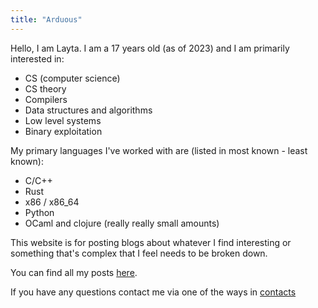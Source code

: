 ```yaml
---
title: "Arduous"
---
```


Hello, I am Layta. I am a 17 years old (as of 2023) and I am primarily interested in:
  * CS (computer science)
  * CS theory
  * Compilers
  * Data structures and algorithms
  * Low level systems
  * Binary exploitation

My primary languages I've worked with are (listed in most known - least known):
  * C/C++
  * Rust
  * x86 / x86_64
  * Python
  * OCaml and clojure (really really small amounts)

This website is for posting blogs about whatever I find interesting or something that's complex that I feel needs to be broken down.

You can find all my posts [here](/posts).

If you have any questions contact me via one of the ways in [contacts](/contacts)

